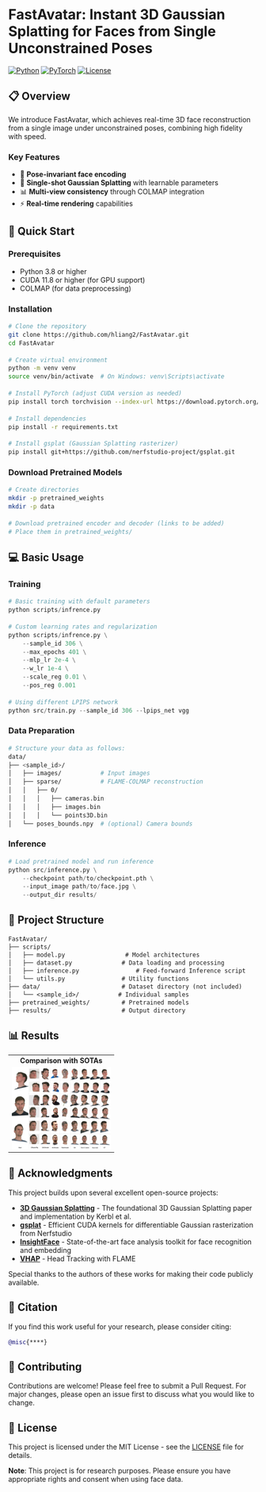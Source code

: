 # FastAvatar: Instant 3D Gaussian Splatting for Faces from Single Unconstrained Poses

[![Python](https://img.shields.io/badge/Python-3.8%2B-blue)](https://www.python.org/)
[![PyTorch](https://img.shields.io/badge/PyTorch-2.0%2B-red)](https://pytorch.org/)
[![License](https://img.shields.io/badge/License-MIT-green.svg)](LICENSE)

## 📋 Overview

We introduce FastAvatar, which achieves real-time 3D face reconstruction from a single image under unconstrained poses, combining high fidelity with speed.

### Key Features
- 🎯 **Pose-invariant face encoding**
- 🔧 **Single-shot Gaussian Splatting** with learnable parameters
- 📊 **Multi-view consistency** through COLMAP integration
- ⚡ **Real-time rendering** capabilities

## 🚀 Quick Start

### Prerequisites
- Python 3.8 or higher
- CUDA 11.8 or higher (for GPU support)
- COLMAP (for data preprocessing)

### Installation

```bash
# Clone the repository
git clone https://github.com/hliang2/FastAvatar.git
cd FastAvatar

# Create virtual environment
python -m venv venv
source venv/bin/activate  # On Windows: venv\Scripts\activate

# Install PyTorch (adjust CUDA version as needed)
pip install torch torchvision --index-url https://download.pytorch.org/whl/cu118

# Install dependencies
pip install -r requirements.txt

# Install gsplat (Gaussian Splatting rasterizer)
pip install git+https://github.com/nerfstudio-project/gsplat.git
```

### Download Pretrained Models

```bash
# Create directories
mkdir -p pretrained_weights
mkdir -p data

# Download pretrained encoder and decoder (links to be added)
# Place them in pretrained_weights/
```

## 💻 Basic Usage

### Training

```python
# Basic training with default parameters
python scripts/infrence.py

# Custom learning rates and regularization
python scripts/infrence.py \
    --sample_id 306 \
    --max_epochs 401 \
    --mlp_lr 2e-4 \
    --w_lr 1e-4 \
    --scale_reg 0.01 \
    --pos_reg 0.001

# Using different LPIPS network
python src/train.py --sample_id 306 --lpips_net vgg
```

### Data Preparation

```bash
# Structure your data as follows:
data/
├── <sample_id>/
│   ├── images/           # Input images
│   ├── sparse/           # FLAME-COLMAP reconstruction
│   │   ├── 0/
│   │   │   ├── cameras.bin
│   │   │   ├── images.bin
│   │   │   └── points3D.bin
│   └── poses_bounds.npy  # (optional) Camera bounds
```

### Inference

```python
# Load pretrained model and run inference
python src/inference.py \
    --checkpoint path/to/checkpoint.pth \
    --input_image path/to/face.jpg \
    --output_dir results/
```

## 📁 Project Structure

```
FastAvatar/
├── scripts/
│   ├── model.py                 # Model architectures  
│   ├── dataset.py              # Data loading and processing   
│   ├── inference.py                # Feed-forward Inference script 
│   └── utils.py                # Utility functions      
├── data/                       # Dataset directory (not included)
│   └── <sample_id>/           # Individual samples
├── pretrained_weights/         # Pretrained models
├── results/                    # Output directory
```


## 📊 Results

<table>
  <tr>
    <td align="center"><b>Comparison with SOTAs</b></td>
  </tr>
  <tr>
    <td><img src="docs/comparison.png" width="200"></td>
</table>



## 🙏 Acknowledgments

This project builds upon several excellent open-source projects:

- **[3D Gaussian Splatting](https://github.com/graphdeco-inria/gaussian-splatting)** - The foundational 3D Gaussian Splatting paper and implementation by Kerbl et al.
- **[gsplat](https://github.com/nerfstudio-project/gsplat)** - Efficient CUDA kernels for differentiable Gaussian rasterization from Nerfstudio
- **[InsightFace](https://github.com/deepinsight/insightface)** - State-of-the-art face analysis toolkit for face recognition and embedding
- **[VHAP](https://github.com/ShenhanQian/VHAP)** - Head Tracking with FLAME

Special thanks to the authors of these works for making their code publicly available.

## 📝 Citation

If you find this work useful for your research, please consider citing:

```bibtex
@misc{****}
```


## 🤝 Contributing

Contributions are welcome! Please feel free to submit a Pull Request. For major changes, please open an issue first to discuss what you would like to change.

## 📄 License

This project is licensed under the MIT License - see the [LICENSE](LICENSE) file for details.


**Note**: This project is for research purposes. Please ensure you have appropriate rights and consent when using face data.